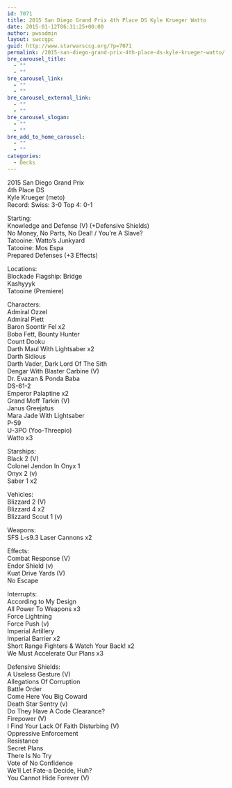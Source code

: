 ```yaml
---
id: 7071
title: 2015 San Diego Grand Prix 4th Place DS Kyle Krueger Watto
date: 2015-01-12T06:31:25+00:00
author: pwsadmin
layout: swccgpc
guid: http://www.starwarsccg.org/?p=7071
permalink: /2015-san-diego-grand-prix-4th-place-ds-kyle-krueger-watto/
bre_carousel_title:
  - ""
  - ""
bre_carousel_link:
  - ""
  - ""
bre_carousel_external_link:
  - ""
  - ""
bre_carousel_slogan:
  - ""
  - ""
bre_add_to_home_carousel:
  - ""
  - ""
categories:
  - Decks
---
```

2015 San Diego Grand Prix  
4th Place DS  
Kyle Krueger (meto)  
Record: Swiss: 3-0 Top 4: 0-1

Starting:  
Knowledge and Defense (V) (+Defensive Shields)  
No Money, No Parts, No Deal! / You’re A Slave?  
Tatooine: Watto’s Junkyard  
Tatooine: Mos Espa  
Prepared Defenses (+3 Effects)

Locations:  
Blockade Flagship: Bridge  
Kashyyyk  
Tatooine (Premiere)

Characters:  
Admiral Ozzel  
Admiral Piett  
Baron Soontir Fel x2  
Boba Fett, Bounty Hunter  
Count Dooku  
Darth Maul With Lightsaber x2  
Darth Sidious  
Darth Vader, Dark Lord Of The Sith  
Dengar With Blaster Carbine (V)  
Dr. Evazan & Ponda Baba  
DS-61-2  
Emperor Palaptine x2  
Grand Moff Tarkin (V)  
Janus Greejatus  
Mara Jade With Lightsaber  
P-59  
U-3PO (Yoo-Threepio)  
Watto x3

Starships:  
Black 2 (V)  
Colonel Jendon In Onyx 1  
Onyx 2 (v)  
Saber 1 x2

Vehicles:  
Blizzard 2 (V)  
Blizzard 4 x2  
Blizzard Scout 1 (v)

Weapons:  
SFS L-s9.3 Laser Cannons x2

Effects:  
Combat Response (V)  
Endor Shield (v)  
Kuat Drive Yards (V)  
No Escape

Interrupts:  
According to My Design  
All Power To Weapons x3  
Force Lightning  
Force Push (v)  
Imperial Artillery  
Imperial Barrier x2  
Short Range Fighters & Watch Your Back! x2  
We Must Accelerate Our Plans x3

Defensive Shields:  
A Useless Gesture (V)  
Allegations Of Corruption  
Battle Order  
Come Here You Big Coward  
Death Star Sentry (v)  
Do They Have A Code Clearance?  
Firepower (V)  
I Find Your Lack Of Faith Disturbing (V)  
Oppressive Enforcement  
Resistance  
Secret Plans  
There Is No Try  
Vote of No Confidence  
We’ll Let Fate-a Decide, Huh?  
You Cannot Hide Forever (V)